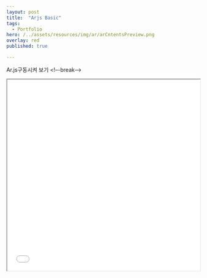 ```yaml
---
layout: post
title:  "Arjs Basic"
tags:
  - Portfolio
hero: /../assets/resources/img/ar/arCntentsPreview.png
overlay: red
published: true

---
```

Ar.js구동시켜 보기 
<!–-break-–>

<iframe width="100%" height="500px;" src="{{ site.url }}/assets/resources/html/basicAr.html"></iframe>
